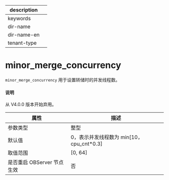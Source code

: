 |description||
|---|---|
|keywords||
|dir-name||
|dir-name-en||
|tenant-type||

minor_merge_concurrency 
============================================

`minor_merge_concurrency` 用于设置转储时的并发线程数。

<main id="notice" type='explain'>
  <h4>说明</h4>
  <p>从 V4.0.0 版本开始弃用。</p>
</main>


|      **属性**      |  **描述**   |
|------------------|-----------|
| 参数类型             | 整型        |
| 默认值              | 0，表示并发线程数为 min[10，cpu_cnt*0.3]        |
| 取值范围             | [0, 64] |
| 是否重启 OBServer 节点生效 | 否         |

